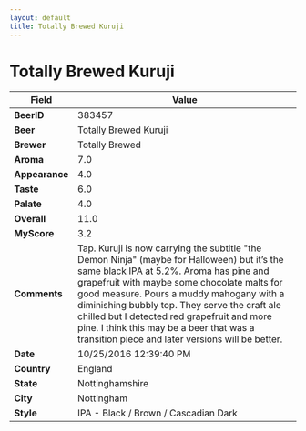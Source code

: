 ```yaml
---
layout: default
title: Totally Brewed Kuruji
---
```


# Totally Brewed Kuruji

| Field         | Value     |
|---------------|-----------|
| **BeerID** | 383457 |
| **Beer** | Totally Brewed Kuruji |
| **Brewer** | Totally Brewed |
| **Aroma** | 7.0 |
| **Appearance** | 4.0 |
| **Taste** | 6.0 |
| **Palate** | 4.0 |
| **Overall** | 11.0 |
| **MyScore** | 3.2 |
| **Comments** | Tap. Kuruji is now carrying the subtitle &quot;the Demon Ninja&quot; &#40;maybe for Halloween&#41; but it’s the same black IPA at 5.2%. Aroma has pine and grapefruit with maybe some chocolate malts for good measure. Pours a muddy mahogany with a diminishing bubbly top. They serve the craft ale chilled but I detected red grapefruit and more pine. I think this may be a beer that was a transition piece and later versions will be better. |
| **Date** | 10/25/2016 12:39:40 PM |
| **Country** | England |
| **State** | Nottinghamshire |
| **City** | Nottingham |
| **Style** | IPA - Black / Brown / Cascadian Dark |
